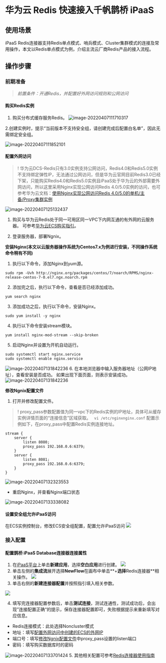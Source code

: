 # 华为云 Redis 快速接入千帆鹊桥 iPaaS
## 使用场景
iPaaS Redis连接器支持Redis单点模式、哨兵模式、Cluster集群模式的连接及常用操作，本文以Redis单点模式为例，介绍主流云厂商Redis产品的接入流程。
## 操作步骤
### 前期准备
> *前置条件：开通Redis，并配置好外网访问规则和公网访问* 
####  购买Redis实例

1. 购买分布式缓存服务Redis。
![image-20220407111710317](https://qcloudimg.tencent-cloud.cn/raw/6fae405c9ec28cb4b822140ff2ab1442.png)

2.创建实例时，提示“当前版本不支持安全组，请创建完成后配置白名单”，因此无需绑定安全组。

![image-20220407111852101](https://qcloudimg.tencent-cloud.cn/raw/b3d987dccdf0d95447a080d9f639445e.png)

#### 配置外网访问

>! 华为云DCS-Redis只有3.0实例支持公网访问，Redis4.0和Redis5.0实例不支持绑定弹性IP，无法通过公网访问，但是华为云官网目前Redis3.0已经下架，只能购买Redis4.0和Redis5.0实例且iPaaS处于华为云的外部需要外网访问，所以这里采用Nginx实现公网访问Redis 4.0/5.0实例的访问，也可参考华为云文档：[使用Nginx实现公网访问Redis 4.0/5.0的单机/主备/Proxy集群实例](https://support.huaweicloud.com/bestpractice-dcs/dcs-bp-0514001.html)

![image-20220407125132437](https://qcloudimg.tencent-cloud.cn/raw/596d9267dca07373b2811ff8c3d02f4e.png)

1. 购买与华为云Redis处于同一可用区同一VPC下内网互通的有外网的云服务器[](id:method2)。
可参考[华为云ECS购买指引](https://support.huaweicloud.com/qs-ecs/zh-cn_topic_0163540195.html)。

2. 登录服务器，部署Ngnix。

**安装Nginx(本文以云服务器操作系统为Centos7.x为例进行安装，不同操作系统命令稍有不同)**
1. 执行以下命令，添加Nginx到yum源。

 ```
sudo rpm -Uvh http://nginx.org/packages/centos/7/noarch/RPMS/nginx-release-centos-7-0.el7.ngx.noarch.rpm
```



2. 添加完之后，执行以下命令，查看是否已经添加成功。
```
yum search nginx
```
3. 添加成功之后，执行以下命令，安装Nginx。
```
sudo yum install -y nginx
```
4. 执行以下命令安装stream模块。
```
yum install nginx-mod-stream --skip-broken
```
5. 启动Nginx并设置为开机自动运行。
```
sudo systemctl start nginx.service
sudo systemctl enable nginx.service
```
![image-20220407131842236](https://qcloudimg.tencent-cloud.cn/raw/f38cfb0f54acdf9dc64e1eba72e7c812.png)
6. 在本地浏览器中输入服务器地址（公网IP地址），查看安装是否成功。
如果出现下面页面，则表示安装成功。
![image-20220407131842236](https://qcloudimg.tencent-cloud.cn/raw/f38cfb0f54acdf9dc64e1eba72e7c812.png)

**修改Ngnix配置文件**
1. 打开并修改配置文件[](id:method1)。
>! proxy_pass参数配置值为同一vpc下的Redis实例的IP地址，具体可从缓存实例详情页面的“连接信息”区域获取。
`
vi /etc/nginxnginx.conf`
配置示例如下，在proxy_pass中配置Redis实例连接地址。
```
stream {
    server {
        listen 8080;
        proxy_pass 192.168.0.6:6379;
    }
    server {
        listen 8081;
        proxy_pass 192.168.0.6:6379;
    }
}
```
![image-20220407132323553](https://qcloudimg.tencent-cloud.cn/raw/e0366e037048c11b6a5178b9d00d84fc.png)

- 重启Nginx，并查看Nginx端口状态

![image-20220407133338082](https://qcloudimg.tencent-cloud.cn/raw/563c8950bad1ba7a2fcd257b659c2a09.png)


#### 设置安全组允许iPaaS访问

在ECS实例控制台，修改ECS安全组配置，配置允许iPaaS访问
![](https://qcloudimg.tencent-cloud.cn/raw/4e399b110eb0104d8d3705fa546d288f.png)

### 接入配置

#### 配置鹊桥 iPaaS Database连接器连接属性

1. 在[iPaaS平台](https://console.cloud.tencent.com/ipaas)上单击**新建应用**，选择**空白应用**进行创建。
![](https://qcloudimg.tencent-cloud.cn/raw/f0e3a02558a61e6168e4a6c993931820.png)
2. 单击左侧的**集成流**展开选择**NewFlow**在画布中单击**+**选择**Redis连接器**相关操作。
![](https://qcloudimg.tencent-cloud.cn/raw/865f5d010b10fd5084f3c02d121e9d48.png)
3. 单击右侧的**新建连接器配置**并按照指引填入相关参数。

![](https://qcloudimg.tencent-cloud.cn/raw/b1a4c023f49bc1192b8c7b1a4347dc68.png)

4. 填写完连接器配置参数后，单击**测试连接**，测试连通性，测试成功后，会出现”连接配置正确“的提示，保存连接器配置即可，失败根据提示来重新填写对应信息。

 - Redis连接模式：此处选择Noncluster模式
 - 地址：填写[配置外网访问中创建的ECS的外网IP](#method2)
 - 端口号：填写[修改Ngnix配置文件](#method1)中proxy_pass设置的listen端口
 - 密码：填写购买数据库时的密码

![image-20220407133701424](https://qcloudimg.tencent-cloud.cn/raw/223db72ab49f7ad9a3cf4a404c8a5d76.png)
5. 其他相关配置可参考[Redis连接器使用指南](https://cloud.tencent.com/document/product/1270/55479)


